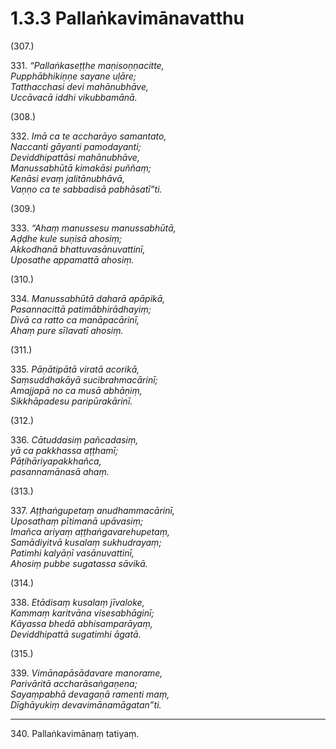 # 1.3.3 Pallaṅkavimānavatthu

(307.)

331\. _“Pallaṅkaseṭṭhe maṇisoṇṇacitte,_  
_Pupphābhikiṇṇe sayane uḷāre;_  
_Tatthacchasi devi mahānubhāve,_  
_Uccāvacā iddhi vikubbamānā._  

(308.)

332\. _Imā ca te accharāyo samantato,_  
_Naccanti gāyanti pamodayanti;_  
_Deviddhipattāsi mahānubhāve,_  
_Manussabhūtā kimakāsi puññaṃ;_  
_Kenāsi evaṃ jalitānubhāvā,_  
_Vaṇṇo ca te sabbadisā pabhāsatī”ti._  

(309.)

333\. _“Ahaṃ manussesu manussabhūtā,_  
_Aḍḍhe kule suṇisā ahosiṃ;_  
_Akkodhanā bhattuvasānuvattinī,_  
_Uposathe appamattā ahosiṃ._  

(310.)

334\. _Manussabhūtā daharā apāpikā,_  
_Pasannacittā patimābhirādhayiṃ;_  
_Divā ca ratto ca manāpacārinī,_  
_Ahaṃ pure sīlavatī ahosiṃ._  

(311.)

335\. _Pāṇātipātā viratā acorikā,_  
_Saṃsuddhakāyā sucibrahmacārinī;_  
_Amajjapā no ca musā abhāṇiṃ,_  
_Sikkhāpadesu paripūrakārinī._  

(312.)

336\. _Cātuddasiṃ pañcadasiṃ,_  
_yā ca pakkhassa aṭṭhamī;_  
_Pāṭihāriyapakkhañca,_  
_pasannamānasā ahaṃ._  

(313.)

337\. _Aṭṭhaṅgupetaṃ anudhammacārinī,_  
_Uposathaṃ pītimanā upāvasiṃ;_  
_Imañca ariyaṃ aṭṭhaṅgavarehupetaṃ,_  
_Samādiyitvā kusalaṃ sukhudrayaṃ;_  
_Patimhi kalyāṇī vasānuvattinī,_  
_Ahosiṃ pubbe sugatassa sāvikā._  

(314.)

338\. _Etādisaṃ kusalaṃ jīvaloke,_  
_Kammaṃ karitvāna visesabhāginī;_  
_Kāyassa bhedā abhisamparāyaṃ,_  
_Deviddhipattā sugatimhi āgatā._  

(315.)

339\. _Vimānapāsādavare manorame,_  
_Parivāritā accharāsaṅgaṇena;_  
_Sayaṃpabhā devagaṇā ramenti maṃ,_  
_Dīghāyukiṃ devavimānamāgatan”ti._  

---

340\. Pallaṅkavimānaṃ tatiyaṃ.
